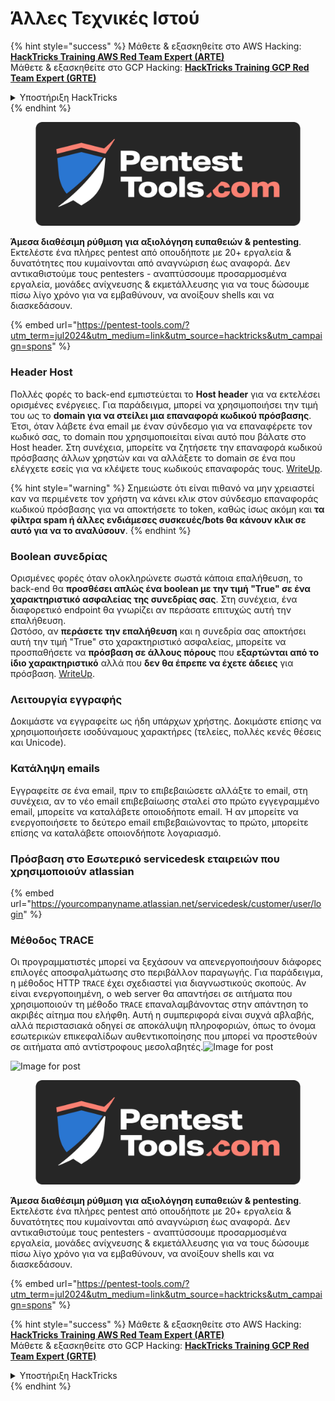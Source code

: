 # Άλλες Τεχνικές Ιστού

{% hint style="success" %}
Μάθετε & εξασκηθείτε στο AWS Hacking:<img src="/.gitbook/assets/arte.png" alt="" data-size="line">[**HackTricks Training AWS Red Team Expert (ARTE)**](https://training.hacktricks.xyz/courses/arte)<img src="/.gitbook/assets/arte.png" alt="" data-size="line">\
Μάθετε & εξασκηθείτε στο GCP Hacking: <img src="/.gitbook/assets/grte.png" alt="" data-size="line">[**HackTricks Training GCP Red Team Expert (GRTE)**<img src="/.gitbook/assets/grte.png" alt="" data-size="line">](https://training.hacktricks.xyz/courses/grte)

<details>

<summary>Υποστήριξη HackTricks</summary>

* Ελέγξτε τα [**σχέδια συνδρομής**](https://github.com/sponsors/carlospolop)!
* **Εγγραφείτε στην** 💬 [**ομάδα Discord**](https://discord.gg/hRep4RUj7f) ή στην [**ομάδα telegram**](https://t.me/peass) ή **ακολουθήστε** μας στο **Twitter** 🐦 [**@hacktricks\_live**](https://twitter.com/hacktricks\_live)**.**
* **Μοιραστείτε τεχνικές hacking υποβάλλοντας PRs στα** [**HackTricks**](https://github.com/carlospolop/hacktricks) και [**HackTricks Cloud**](https://github.com/carlospolop/hacktricks-cloud) github repos.

</details>
{% endhint %}

<figure><img src="/.gitbook/assets/pentest-tools.svg" alt=""><figcaption></figcaption></figure>

**Άμεσα διαθέσιμη ρύθμιση για αξιολόγηση ευπαθειών & pentesting**. Εκτελέστε ένα πλήρες pentest από οπουδήποτε με 20+ εργαλεία & δυνατότητες που κυμαίνονται από αναγνώριση έως αναφορά. Δεν αντικαθιστούμε τους pentesters - αναπτύσσουμε προσαρμοσμένα εργαλεία, μονάδες ανίχνευσης & εκμετάλλευσης για να τους δώσουμε πίσω λίγο χρόνο για να εμβαθύνουν, να ανοίξουν shells και να διασκεδάσουν.

{% embed url="https://pentest-tools.com/?utm_term=jul2024&utm_medium=link&utm_source=hacktricks&utm_campaign=spons" %}

### Header Host

Πολλές φορές το back-end εμπιστεύεται το **Host header** για να εκτελέσει ορισμένες ενέργειες. Για παράδειγμα, μπορεί να χρησιμοποιήσει την τιμή του ως το **domain για να στείλει μια επαναφορά κωδικού πρόσβασης**. Έτσι, όταν λάβετε ένα email με έναν σύνδεσμο για να επαναφέρετε τον κωδικό σας, το domain που χρησιμοποιείται είναι αυτό που βάλατε στο Host header. Στη συνέχεια, μπορείτε να ζητήσετε την επαναφορά κωδικού πρόσβασης άλλων χρηστών και να αλλάξετε το domain σε ένα που ελέγχετε εσείς για να κλέψετε τους κωδικούς επαναφοράς τους. [WriteUp](https://medium.com/nassec-cybersecurity-writeups/how-i-was-able-to-take-over-any-users-account-with-host-header-injection-546fff6d0f2).

{% hint style="warning" %}
Σημειώστε ότι είναι πιθανό να μην χρειαστεί καν να περιμένετε τον χρήστη να κάνει κλικ στον σύνδεσμο επαναφοράς κωδικού πρόσβασης για να αποκτήσετε το token, καθώς ίσως ακόμη και **τα φίλτρα spam ή άλλες ενδιάμεσες συσκευές/bots θα κάνουν κλικ σε αυτό για να το αναλύσουν**.
{% endhint %}

### Boolean συνεδρίας

Ορισμένες φορές όταν ολοκληρώνετε σωστά κάποια επαλήθευση, το back-end θα **προσθέσει απλώς ένα boolean με την τιμή "True" σε ένα χαρακτηριστικό ασφαλείας της συνεδρίας σας**. Στη συνέχεια, ένα διαφορετικό endpoint θα γνωρίζει αν περάσατε επιτυχώς αυτή την επαλήθευση.\
Ωστόσο, αν **περάσετε την επαλήθευση** και η συνεδρία σας αποκτήσει αυτή την τιμή "True" στο χαρακτηριστικό ασφαλείας, μπορείτε να προσπαθήσετε να **πρόσβαση σε άλλους πόρους** που **εξαρτώνται από το ίδιο χαρακτηριστικό** αλλά που **δεν θα έπρεπε να έχετε άδειες** για πρόσβαση. [WriteUp](https://medium.com/@ozguralp/a-less-known-attack-vector-second-order-idor-attacks-14468009781a).

### Λειτουργία εγγραφής

Δοκιμάστε να εγγραφείτε ως ήδη υπάρχων χρήστης. Δοκιμάστε επίσης να χρησιμοποιήσετε ισοδύναμους χαρακτήρες (τελείες, πολλές κενές θέσεις και Unicode).

### Κατάληψη emails

Εγγραφείτε σε ένα email, πριν το επιβεβαιώσετε αλλάξτε το email, στη συνέχεια, αν το νέο email επιβεβαίωσης σταλεί στο πρώτο εγγεγραμμένο email, μπορείτε να καταλάβετε οποιοδήποτε email. Ή αν μπορείτε να ενεργοποιήσετε το δεύτερο email επιβεβαιώνοντας το πρώτο, μπορείτε επίσης να καταλάβετε οποιονδήποτε λογαριασμό.

### Πρόσβαση στο Εσωτερικό servicedesk εταιρειών που χρησιμοποιούν atlassian

{% embed url="https://yourcompanyname.atlassian.net/servicedesk/customer/user/login" %}

### Μέθοδος TRACE

Οι προγραμματιστές μπορεί να ξεχάσουν να απενεργοποιήσουν διάφορες επιλογές αποσφαλμάτωσης στο περιβάλλον παραγωγής. Για παράδειγμα, η μέθοδος HTTP `TRACE` έχει σχεδιαστεί για διαγνωστικούς σκοπούς. Αν είναι ενεργοποιημένη, ο web server θα απαντήσει σε αιτήματα που χρησιμοποιούν τη μέθοδο `TRACE` επαναλαμβάνοντας στην απάντηση το ακριβές αίτημα που ελήφθη. Αυτή η συμπεριφορά είναι συχνά αβλαβής, αλλά περιστασιακά οδηγεί σε αποκάλυψη πληροφοριών, όπως το όνομα εσωτερικών επικεφαλίδων αυθεντικοποίησης που μπορεί να προστεθούν σε αιτήματα από αντίστροφους μεσολαβητές.![Image for post](https://miro.medium.com/max/60/1\*wDFRADTOd9Tj63xucenvAA.png?q=20)

![Image for post](https://miro.medium.com/max/1330/1\*wDFRADTOd9Tj63xucenvAA.png)


<figure><img src="/.gitbook/assets/pentest-tools.svg" alt=""><figcaption></figcaption></figure>

**Άμεσα διαθέσιμη ρύθμιση για αξιολόγηση ευπαθειών & pentesting**. Εκτελέστε ένα πλήρες pentest από οπουδήποτε με 20+ εργαλεία & δυνατότητες που κυμαίνονται από αναγνώριση έως αναφορά. Δεν αντικαθιστούμε τους pentesters - αναπτύσσουμε προσαρμοσμένα εργαλεία, μονάδες ανίχνευσης & εκμετάλλευσης για να τους δώσουμε πίσω λίγο χρόνο για να εμβαθύνουν, να ανοίξουν shells και να διασκεδάσουν.

{% embed url="https://pentest-tools.com/?utm_term=jul2024&utm_medium=link&utm_source=hacktricks&utm_campaign=spons" %}

{% hint style="success" %}
Μάθετε & εξασκηθείτε στο AWS Hacking:<img src="/.gitbook/assets/arte.png" alt="" data-size="line">[**HackTricks Training AWS Red Team Expert (ARTE)**](https://training.hacktricks.xyz/courses/arte)<img src="/.gitbook/assets/arte.png" alt="" data-size="line">\
Μάθετε & εξασκηθείτε στο GCP Hacking: <img src="/.gitbook/assets/grte.png" alt="" data-size="line">[**HackTricks Training GCP Red Team Expert (GRTE)**<img src="/.gitbook/assets/grte.png" alt="" data-size="line">](https://training.hacktricks.xyz/courses/grte)

<details>

<summary>Υποστήριξη HackTricks</summary>

* Ελέγξτε τα [**σχέδια συνδρομής**](https://github.com/sponsors/carlospolop)!
* **Εγγραφείτε στην** 💬 [**ομάδα Discord**](https://discord.gg/hRep4RUj7f) ή στην [**ομάδα telegram**](https://t.me/peass) ή **ακολουθήστε** μας στο **Twitter** 🐦 [**@hacktricks\_live**](https://twitter.com/hacktricks\_live)**.**
* **Μοιραστείτε τεχνικές hacking υποβάλλοντας PRs στα** [**HackTricks**](https://github.com/carlospolop/hacktricks) και [**HackTricks Cloud**](https://github.com/carlospolop/hacktricks-cloud) github repos.

</details>
{% endhint %}
